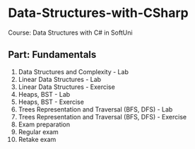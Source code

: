 # Data-Structures-with-CSharp
Course: Data Structures with C# in SoftUni

## Part: Fundamentals
1. Data Structures and Complexity - Lab
2. Linear Data Structures - Lab
3. Linear Data Structures - Exercise
4. Heaps, BST - Lab
5. Heaps, BST - Exercise
6. Trees Representation and Traversal (BFS, DFS) - Lab
7. Trees Representation and Traversal (BFS, DFS) - Exercise
8. Exam preparation
9. Regular exam
10. Retake exam
